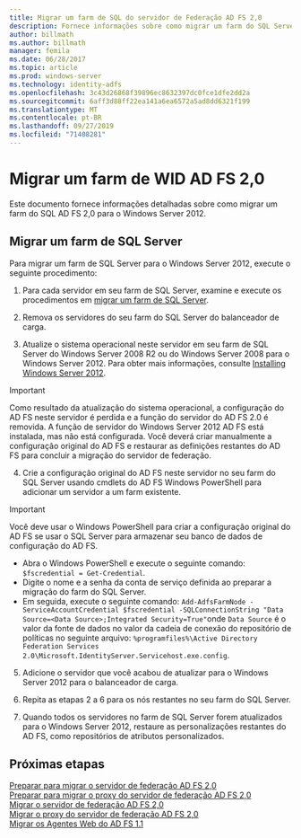 ```yaml
---
title: Migrar um farm de SQL do servidor de Federação AD FS 2,0
description: Fornece informações sobre como migrar um farm do SQL Server AD FS 2,0 para o Windows Server 2012
author: billmath
ms.author: billmath
manager: femila
ms.date: 06/28/2017
ms.topic: article
ms.prod: windows-server
ms.technology: identity-adfs
ms.openlocfilehash: 3c43d26868f39896ec8632397dc0fce1dfe2dd2a
ms.sourcegitcommit: 6aff3d88ff22ea141a6ea6572a5ad8dd6321f199
ms.translationtype: MT
ms.contentlocale: pt-BR
ms.lasthandoff: 09/27/2019
ms.locfileid: "71408281"
---
```

# <a name="migrate-an-ad-fs-20-wid-farm"></a>Migrar um farm de WID AD FS 2,0  
Este documento fornece informações detalhadas sobre como migrar um farm do SQL AD FS 2,0 para o Windows Server 2012.


## <a name="migrate-a-sql-server-farm"></a>Migrar um farm de SQL Server  
 Para migrar um farm de SQL Server para o Windows Server 2012, execute o seguinte procedimento:  
  
1.  Para cada servidor em seu farm de SQL Server, examine e execute os procedimentos em [migrar um farm de SQL Server](prepare-to-migrate-a-sql-server-farm.md).  
  
2.  Remova os servidores do seu farm do SQL Server do balanceador de carga.  
  
3.  Atualize o sistema operacional neste servidor em seu farm de SQL Server do Windows Server 2008 R2 ou do Windows Server 2008 para o Windows Server 2012. Para obter mais informações, consulte [Installing Windows Server 2012](https://technet.microsoft.com/library/jj134246.aspx).  
  
> [!IMPORTANT]
>  Como resultado da atualização do sistema operacional, a configuração do AD FS neste servidor é perdida e a função do servidor do AD FS 2.0 é removida. A função de servidor do Windows Server 2012 AD FS está instalada, mas não está configurada. Você deverá criar manualmente a configuração original do AD FS e restaurar as definições restantes do AD FS para concluir a migração do servidor de federação.  
  
4. Crie a configuração original do AD FS neste servidor no seu farm do SQL Server usando cmdlets do AD FS Windows PowerShell para adicionar um servidor a um farm existente.  
  
> [!IMPORTANT]
>  Você deve usar o Windows PowerShell para criar a configuração original do AD FS se usar o SQL Server para armazenar seu banco de dados de configuração do AD FS.  

  - Abra o Windows PowerShell e execute o seguinte comando: `$fscredential = Get-Credential`.  
  - Digite o nome e a senha da conta de serviço definida ao preparar a migração do farm do SQL Server.  
  - Em seguida, execute o seguinte comando: `Add-AdfsFarmNode -ServiceAccountCredential $fscredential -SQLConnectionString "Data Source=<Data Source>;Integrated Security=True"`onde `Data Source` é o valor da fonte de dados no valor da cadeia de conexão do repositório de políticas no seguinte arquivo: `%programfiles%\Active Directory Federation Services 2.0\Microsoft.IdentityServer.Servicehost.exe.config`.  
  
5. Adicione o servidor que você acabou de atualizar para o Windows Server 2012 para o balanceador de carga.  
  
6. Repita as etapas 2 a 6 para os nós restantes no seu farm do SQL Server.  
  
7. Quando todos os servidores no farm de SQL Server forem atualizados para o Windows Server 2012, restaure as personalizações restantes do AD FS, como repositórios de atributos personalizados.  

## <a name="next-steps"></a>Próximas etapas
 [Preparar para migrar o servidor de federação AD FS 2,0](prepare-to-migrate-ad-fs-fed-server.md)   
 [Preparar para migrar o proxy do servidor de federação AD FS 2,0](prepare-to-migrate-ad-fs-fed-proxy.md)   
 [Migrar o servidor de federação AD FS 2,0](migrate-the-ad-fs-fed-server.md)   
 [Migrar o proxy do servidor de federação AD FS 2,0](migrate-the-ad-fs-2-fed-server-proxy.md)   
 [Migrar os Agentes Web do AD FS 1.1](migrate-the-ad-fs-web-agent.md)




